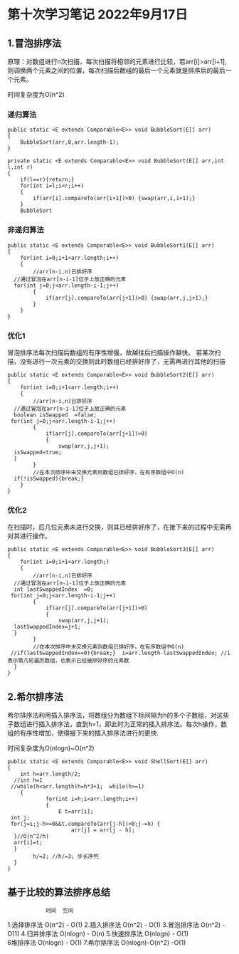 ﻿#  第十次学习笔记 2022年9月17日
##  1.冒泡排序法
原理：对数组进行n次扫描，每次扫描将相邻的元素进行比较，若arr[i]>arr[i+1],则调换两个元素之间的位置，每次扫描后数组的最后一个元素就是排序后的最后一个元素。

时间复杂度为O(n^2)
###  递归算法
~~~
public static <E extends Comparable<E>> void BubbleSort(E[] arr)  
{  
    BubbleSort(arr,0,arr.length-1);  
}  
  
private static <E extends Comparable<E>> void BubbleSort(E[] arr,int l,int r)  
{  
    if(l==r){return;}  
    for(int i=l;i<r;i++)  
    {  
        if(arr[i].compareTo(arr[i+1])>0) {swap(arr,i,i+1);}  
    }  
    BubbleSort
~~~
###  非递归算法
~~~
public static <E extends Comparable<E>> void BubbleSort1(E[] arr)  
{  
    for(int i=0;i+1<arr.length;i++)  
    {  
        //arr[n-i,n)已排好序  
  //通过冒泡在arr[n-i-1]位子上放正确的元素  
  for(int j=0;j<arr.length-i-1;j++)  
        {  
            if(arr[j].compareTo(arr[j+1])>0) {swap(arr,j,j+1);}  
        }  
    }  
}
~~~
###  优化1
冒泡排序法每次扫描后数组的有序性增强，故越往后扫描操作越快。
若某次扫描，没有进行一次元素的交换则此时数组已经排好序了，无需再进行其他的扫描
~~~
public static <E extends Comparable<E>> void BubbleSort2(E[] arr)  
{  
    for(int i=0;i+1<arr.length;i++)  
    {  
        //arr[n-i,n)已排好序  
  //通过冒泡在arr[n-i-1]位子上放正确的元素  
  boolean isSwapped  =false;  
 for(int j=0;j<arr.length-i-1;j++)  
        {  
            if(arr[j].compareTo(arr[j+1])>0)  
            {  
                swap(arr,j,j+1);  
  isSwapped=true;  
  }  
        }  
        //在本次排序中未交换元素则数组已排好序，在有序数组中O(n)  
  if(!isSwapped){break;}  
    }  
}
~~~
### 优化2
在扫描时，后几位元素未进行交换，则其已经排好序了，在接下来的过程中无需再对其进行操作。
~~~
public static <E extends Comparable<E>> void BubbleSort3(E[] arr)  
{  
    for(int i=0;i+1<arr.length;)  
    {  
        //arr[n-i,n)已排好序  
  //通过冒泡在arr[n-i-1]位子上放正确的元素  
  int lastSwappedIndex  =0;  
 for(int j=0;j<arr.length-i-1;j++)  
        {  
            if(arr[j].compareTo(arr[j+1])>0)  
            {  
                swap(arr,j,j+1);  
  lastSwappedIndex=j+1;  
  }  
        }  
        //在本次排序中未交换元素则数组已排好序，在有序数组中O(n)  
 //if(lastSwappedIndex==0){break;}  i=arr.length-lastSwappedIndex; //i表示第几轮遍历数组，也表示已经被排好序的元素数  
  }  
}
~~~
##  2.希尔排序法
希尔排序法利用插入排序法，将数组分为数组下标间隔为h的多个子数组，对这些子数组进行插入排序法，直到h=1，即此时为正常的插入排序法。每次h操作，数组的有序性增加，使得接下来的插入排序法进行的更快.

时间复杂度为O(nlogn)~O(n^2)
~~~
public static <E extends Comparable<E>> void ShellSort(E[] arr)  
{  
    int h=arr.length/2;  
  //int h=1  
 //while(h<arr.length)h=h*3+1;  while(h>=1)  
    {  
            for(int i=h;i<arr.length;i++)  
            {  
                E t=arr[i];  
 int j;  
 for(j=i;j-h>=0&&t.compareTo(arr[j-h])<0;j-=h) {  
                    arr[j] = arr[j - h];  
  }//O(n^2/h)  
  arr[i]=t;  
  }  
        h/=2; //h/=3; 步长序列  
  }  
}
~~~
##  基于比较的算法排序总结
                时间  空间
1.选择排序法      O(n^2)  -   O(1)
2.插入排序法      O(n^2)   - O(1)
3.冒泡排序法      O(n^2)  -   O(1)
4.归并排序法      O(nlogn) - O(n) 
5.快速排序法      O(nlogn) - O(1)  
6堆排序法           O(nlogn) - O(1)
7.希尔排序法      O(nlogn)-O(n^2)  -O(1)

